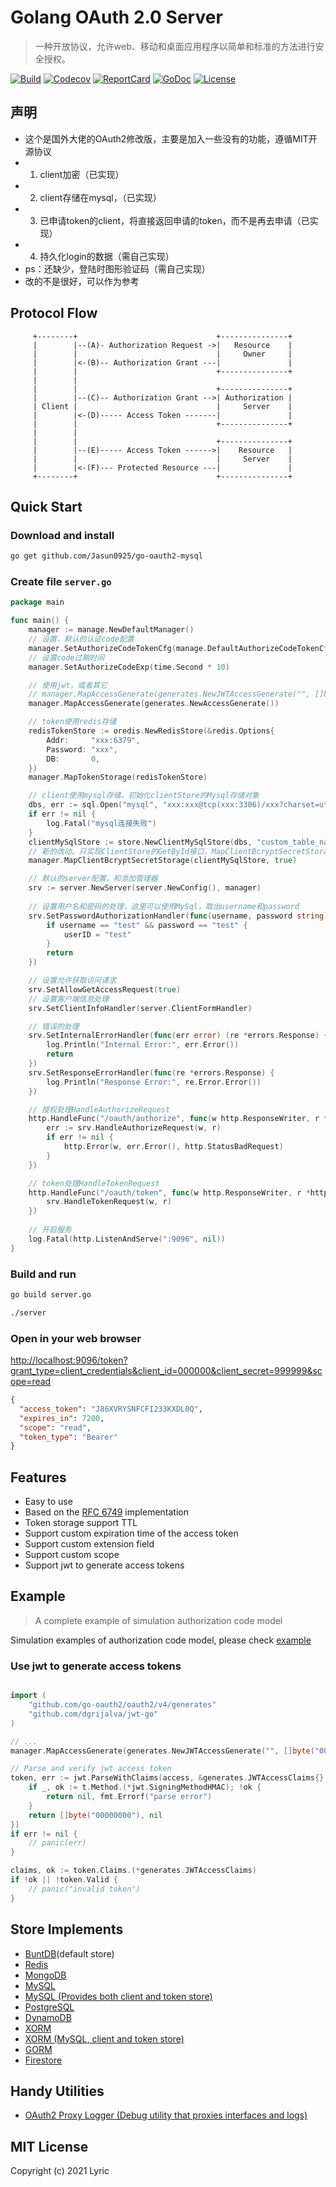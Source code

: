 # Golang OAuth 2.0 Server

> 一种开放协议，允许web、移动和桌面应用程序以简单和标准的方法进行安全授权。

[![Build][build-status-image]][build-status-url] [![Codecov][codecov-image]][codecov-url] [![ReportCard][reportcard-image]][reportcard-url] [![GoDoc][godoc-image]][godoc-url] [![License][license-image]][license-url]

## 声明

- 这个是国外大佬的OAuth2修改版，主要是加入一些没有的功能，遵循MIT开源协议
- 1. client加密（已实现）
- 2. client存储在mysql，（已实现）
- 3. 已申请token的client，将直接返回申请的token，而不是再去申请（已实现）
- 4. 持久化login的数据（需自己实现）
- ps：还缺少，登陆时图形验证码（需自己实现）
- 改的不是很好，可以作为参考

## Protocol Flow

```text
     +--------+                               +---------------+
     |        |--(A)- Authorization Request ->|   Resource    |
     |        |                               |     Owner     |
     |        |<-(B)-- Authorization Grant ---|               |
     |        |                               +---------------+
     |        |
     |        |                               +---------------+
     |        |--(C)-- Authorization Grant -->| Authorization |
     | Client |                               |     Server    |
     |        |<-(D)----- Access Token -------|               |
     |        |                               +---------------+
     |        |
     |        |                               +---------------+
     |        |--(E)----- Access Token ------>|    Resource   |
     |        |                               |     Server    |
     |        |<-(F)--- Protected Resource ---|               |
     +--------+                               +---------------+
```

## Quick Start

### Download and install

```bash
go get github.com/Jasun0925/go-oauth2-mysql
```

### Create file `server.go`

```go
package main

func main() {
	manager := manage.NewDefaultManager()
	// 设置，默认的认证code配置
	manager.SetAuthorizeCodeTokenCfg(manage.DefaultAuthorizeCodeTokenCfg)
	// 设置code过期时间
	manager.SetAuthorizeCodeExp(time.Second * 10)

	// 使用jwt，或者其它
	// manager.MapAccessGenerate(generates.NewJWTAccessGenerate("", []byte("00000000"), jwt.SigningMethodHS512))
	manager.MapAccessGenerate(generates.NewAccessGenerate())

	// token使用redis存储
	redisTokenStore := oredis.NewRedisStore(&redis.Options{
		Addr:     "xxx:6379",
		Password: "xxx",
		DB:       0,
	})
	manager.MapTokenStorage(redisTokenStore)

	// client使用mysql存储，初始化clientStore的Mysql存储对象
	dbs, err := sql.Open("mysql", "xxx:xxx@tcp(xxx:3306)/xxx?charset=utf8&parseTime=true")
	if err != nil {
		log.Fatal("mysql连接失败")
	}
	clientMySqlStore := store.NewClientMySqlStore(dbs, "custom_table_name")
	// 新的改动。只实现ClientStore的GetById接口，MapClientBcryptSecretStorage是新增的，第二个参数代表使用了bcrypt加密client_Secret
	manager.MapClientBcryptSecretStorage(clientMySqlStore, true)

	// 默认的server配置，和添加管理器
	srv := server.NewServer(server.NewConfig(), manager)
	
	// 设置用户名和密码的处理，这里可以使用MySql，取出username和password
	srv.SetPasswordAuthorizationHandler(func(username, password string) (userID string, err error) {
		if username == "test" && password == "test" {
			userID = "test"
		}
		return
	})

	// 设置允许获取访问请求
	srv.SetAllowGetAccessRequest(true)
	// 设置客户端信息处理
	srv.SetClientInfoHandler(server.ClientFormHandler)

	// 错误的处理
	srv.SetInternalErrorHandler(func(err error) (re *errors.Response) {
		log.Println("Internal Error:", err.Error())
		return
	})
	srv.SetResponseErrorHandler(func(re *errors.Response) {
		log.Println("Response Error:", re.Error.Error())
	})

	// 授权处理HandleAuthorizeRequest
	http.HandleFunc("/oauth/authorize", func(w http.ResponseWriter, r *http.Request) {
		err := srv.HandleAuthorizeRequest(w, r)
		if err != nil {
			http.Error(w, err.Error(), http.StatusBadRequest)
		}
	})

	// token处理HandleTokenRequest
	http.HandleFunc("/oauth/token", func(w http.ResponseWriter, r *http.Request) {
		srv.HandleTokenRequest(w, r)
	})
	
	// 开启服务
	log.Fatal(http.ListenAndServe(":9096", nil))
}

```

### Build and run

```bash
go build server.go

./server
```

### Open in your web browser

[http://localhost:9096/token?grant_type=client_credentials&client_id=000000&client_secret=999999&scope=read](http://localhost:9096/token?grant_type=client_credentials&client_id=000000&client_secret=999999&scope=read)

```json
{
  "access_token": "J86XVRYSNFCFI233KXDL0Q",
  "expires_in": 7200,
  "scope": "read",
  "token_type": "Bearer"
}
```

## Features

- Easy to use
- Based on the [RFC 6749](https://tools.ietf.org/html/rfc6749) implementation
- Token storage support TTL
- Support custom expiration time of the access token
- Support custom extension field
- Support custom scope
- Support jwt to generate access tokens

## Example

> A complete example of simulation authorization code model

Simulation examples of authorization code model, please check [example](/example)

### Use jwt to generate access tokens

```go

import (
	"github.com/go-oauth2/oauth2/v4/generates"
	"github.com/dgrijalva/jwt-go"
)

// ...
manager.MapAccessGenerate(generates.NewJWTAccessGenerate("", []byte("00000000"), jwt.SigningMethodHS512))

// Parse and verify jwt access token
token, err := jwt.ParseWithClaims(access, &generates.JWTAccessClaims{}, func(t *jwt.Token) (interface{}, error) {
	if _, ok := t.Method.(*jwt.SigningMethodHMAC); !ok {
		return nil, fmt.Errorf("parse error")
	}
	return []byte("00000000"), nil
})
if err != nil {
	// panic(err)
}

claims, ok := token.Claims.(*generates.JWTAccessClaims)
if !ok || !token.Valid {
	// panic("invalid token")
}
```

## Store Implements

- [BuntDB](https://github.com/tidwall/buntdb)(default store)
- [Redis](https://github.com/go-oauth2/redis)
- [MongoDB](https://github.com/go-oauth2/mongo)
- [MySQL](https://github.com/go-oauth2/mysql)
- [MySQL (Provides both client and token store)](https://github.com/imrenagi/go-oauth2-mysql)
- [PostgreSQL](https://github.com/vgarvardt/go-oauth2-pg)
- [DynamoDB](https://github.com/contamobi/go-oauth2-dynamodb)
- [XORM](https://github.com/techknowlogick/go-oauth2-xorm)
- [XORM (MySQL, client and token store)](https://github.com/rainlay/go-oauth2-xorm)
- [GORM](https://github.com/techknowlogick/go-oauth2-gorm)
- [Firestore](https://github.com/tslamic/go-oauth2-firestore)

## Handy Utilities

- [OAuth2 Proxy Logger (Debug utility that proxies interfaces and logs)](https://github.com/aubelsb2/oauth2-logger-proxy)

## MIT License

Copyright (c) 2021 Lyric

[build-status-url]: https://travis-ci.org/go-oauth2/oauth2
[build-status-image]: https://travis-ci.org/go-oauth2/oauth2.svg?branch=master
[codecov-url]: https://codecov.io/gh/go-oauth2/oauth2
[codecov-image]: https://codecov.io/gh/go-oauth2/oauth2/branch/master/graph/badge.svg
[reportcard-url]: https://goreportcard.com/report/github.com/go-oauth2/oauth2/v4
[reportcard-image]: https://goreportcard.com/badge/github.com/go-oauth2/oauth2/v4
[godoc-url]: https://godoc.org/github.com/go-oauth2/oauth2/v4
[godoc-image]: https://godoc.org/github.com/go-oauth2/oauth2/v4?status.svg
[license-url]: http://opensource.org/licenses/MIT
[license-image]: https://img.shields.io/npm/l/express.svg
